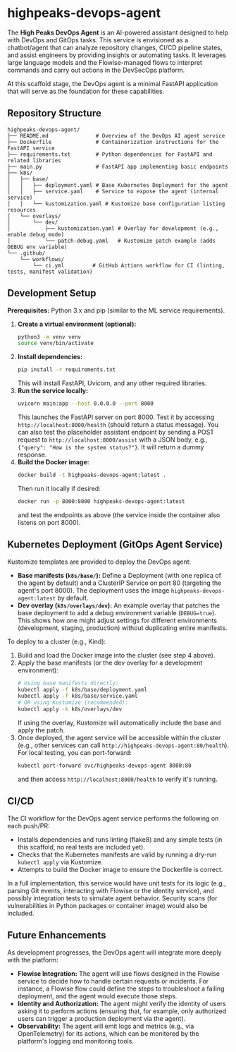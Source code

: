 # highpeaks-devops-agent

The **High Peaks DevOps Agent** is an AI-powered assistant designed to help with DevOps and GitOps tasks. This service is envisioned as a chatbot/agent that can analyze repository changes, CI/CD pipeline states, and assist engineers by providing insights or automating tasks. It leverages large language models and the Flowise-managed flows to interpret commands and carry out actions in the DevSecOps platform. 

At this scaffold stage, the DevOps agent is a minimal FastAPI application that will serve as the foundation for these capabilities.

## Repository Structure

```text
highpeaks-devops-agent/
├── README.md               # Overview of the DevOps AI agent service
├── Dockerfile              # Containerization instructions for the FastAPI service
├── requirements.txt        # Python dependencies for FastAPI and related libraries
├── main.py                 # FastAPI app implementing basic endpoints
├── k8s/
│   ├── base/
│   │   ├── deployment.yaml # Base Kubernetes Deployment for the agent
│   │   ├── service.yaml    # Service to expose the agent (internal service)
│   │   └── kustomization.yaml # Kustomize base configuration listing resources
│   └── overlays/
│       └── dev/
│           ├── kustomization.yaml # Overlay for development (e.g., enable debug mode)
│           └── patch-debug.yaml   # Kustomize patch example (adds DEBUG env variable)
└── .github/
    └── workflows/
        └── ci.yml         # GitHub Actions workflow for CI (linting, tests, manifest validation)
```

## Development Setup

**Prerequisites:** Python 3.x and pip (similar to the ML service requirements).

1. **Create a virtual environment (optional):**  
   ```bash
   python3 -m venv venv
   source venv/bin/activate
   ```
2. **Install dependencies:**  
   ```bash
   pip install -r requirements.txt
   ```
   This will install FastAPI, Uvicorn, and any other required libraries.
3. **Run the service locally:**  
   ```bash
   uvicorn main:app --host 0.0.0.0 --port 8000
   ``` 
   This launches the FastAPI server on port 8000. Test it by accessing `http://localhost:8000/health` (should return a status message). You can also test the placeholder assistant endpoint by sending a POST request to `http://localhost:8000/assist` with a JSON body, e.g., `{"query": "How is the system status?"}`. It will return a dummy response.
4. **Build the Docker image:**  
   ```bash
   docker build -t highpeaks-devops-agent:latest .
   ```
   Then run it locally if desired:  
   ```bash
   docker run -p 8000:8000 highpeaks-devops-agent:latest
   ``` 
   and test the endpoints as above (the service inside the container also listens on port 8000).

## Kubernetes Deployment (GitOps Agent Service)

Kustomize templates are provided to deploy the DevOps agent:
- **Base manifests (`k8s/base/`):** Define a Deployment (with one replica of the agent by default) and a ClusterIP Service on port 80 (targeting the agent's port 8000). The deployment uses the image `highpeaks-devops-agent:latest` by default.
- **Dev overlay (`k8s/overlays/dev`):** An example overlay that patches the base deployment to add a debug environment variable (`DEBUG=true`). This shows how one might adjust settings for different environments (development, staging, production) without duplicating entire manifests.

To deploy to a cluster (e.g., Kind):
1. Build and load the Docker image into the cluster (see step 4 above).
2. Apply the base manifests (or the dev overlay for a development environment):
   ```bash
   # Using base manifests directly:
   kubectl apply -f k8s/base/deployment.yaml
   kubectl apply -f k8s/base/service.yaml
   # OR using Kustomize (recommended):
   kubectl apply -k k8s/overlays/dev
   ``` 
   If using the overlay, Kustomize will automatically include the base and apply the patch.
3. Once deployed, the agent service will be accessible within the cluster (e.g., other services can call `http://highpeaks-devops-agent:80/health`). For local testing, you can port-forward:
   ```bash
   kubectl port-forward svc/highpeaks-devops-agent 8000:80
   ```
   and then access `http://localhost:8000/health` to verify it's running.

## CI/CD

The CI workflow for the DevOps agent service performs the following on each push/PR:
- Installs dependencies and runs linting (flake8) and any simple tests (in this scaffold, no real tests are included yet).
- Checks that the Kubernetes manifests are valid by running a dry-run `kubectl apply` via Kustomize.
- Attempts to build the Docker image to ensure the Dockerfile is correct.

In a full implementation, this service would have unit tests for its logic (e.g., parsing Git events, interacting with Flowise or the identity service), and possibly integration tests to simulate agent behavior. Security scans (for vulnerabilities in Python packages or container image) would also be included.

## Future Enhancements

As development progresses, the DevOps agent will integrate more deeply with the platform:
- **Flowise Integration:** The agent will use flows designed in the Flowise service to decide how to handle certain requests or incidents. For instance, a Flowise flow could define the steps to troubleshoot a failing deployment, and the agent would execute those steps.
- **Identity and Authorization:** The agent might verify the identity of users asking it to perform actions (ensuring that, for example, only authorized users can trigger a production deployment via the agent).
- **Observability:** The agent will emit logs and metrics (e.g., via OpenTelemetry) for its actions, which can be monitored by the platform's logging and monitoring tools.
